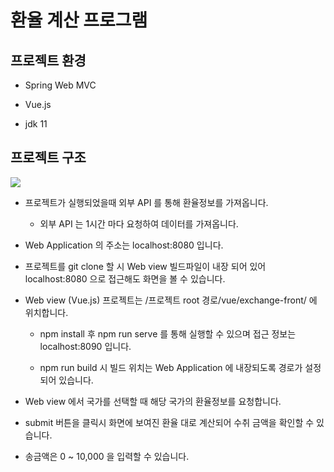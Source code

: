 # 환율 계산 프로그램



## 프로젝트 환경

- Spring Web MVC

- Vue.js

- jdk 11



## 프로젝트 구조



![](/Users/jiseok/Library/Application%20Support/marktext/images/2022-04-25-09-36-26-image.png)

- 프로젝트가 실행되었을때 외부 API 를 통해 환율정보를 가져옵니다.
  
  - 외부 API 는 1시간 마다 요청하여 데이터를 가져옵니다.

- Web Application 의 주소는 localhost:8080 입니다.

- 프로젝트를 git clone 할 시 Web view 빌드파일이 내장 되어 있어 localhost:8080 으로 접근해도 화면을 볼 수 있습니다.

- Web view (Vue.js) 프로젝트는 /프로젝트 root 경로/vue/exchange-front/ 에 위치합니다.
  
  - npm install 후 npm run serve 를 통해 실행할 수 있으며 접근 정보는 localhost:8090 입니다.
  
  - npm run build 시 빌드 위치는 Web Application 에 내장되도록 경로가 설정되어 있습니다.

- Web view 에서 국가를 선택할 때 해당 국가의 환율정보를 요청합니다.

- submit 버튼을 클릭시 화면에 보여진 환율 대로 계산되어 수취 금액을 확인할 수 있습니다.

- 송금액은 0 ~ 10,000 을 입력할 수 있습니다.

















